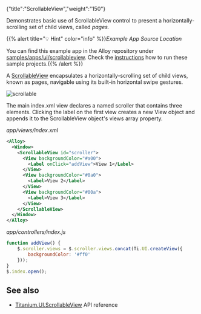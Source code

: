 {"title":"ScrollableView","weight":"150"}

Demonstrates basic use of ScrollableView control to present a horizontally-scrolling set of child views, called _pages._

{{% alert title="💡 Hint" color="info" %}}*Example App Source Location*

You can find this example app in the Alloy repository under [samples/apps/ui/scrollableview](https://github.com/appcelerator/alloy/tree/master/samples/apps/ui/scrollableview). Check the [instructions](/docs/appc/Alloy_Framework/Alloy_Guide/Alloy_Test_Apps/) how to run these sample projects.{{% /alert %}}

A [ScrollableView](#!/api/Titanium.UI.ScrollableView) encapsulates a horizontally-scrolling set of child views, known as pages, navigable using its built-in horizontal swipe gestures.

![scrollable](/Images/appc/download/attachments/41845769/scrollable.gif)

The main index.xml view declares a <ScrollableView/> named scroller that contains three <View/> elements. Clicking the label on the first view creates a new View object and appends it to the ScrollableView object's views array property.

*app/views/index.xml*

```xml
<Alloy>
  <Window>
    <ScrollableView id="scroller">
      <View backgroundColor="#a00">
        <Label onClick="addView">View 1</Label>
      </View>
      <View backgroundColor="#0a0">
        <Label>View 2</Label>
      </View>
      <View backgroundColor="#00a">
        <Label>View 3</Label>
      </View>
    </ScrollableView>
  </Window>
</Alloy>
```

*app/controllers/index.js*

```javascript
function addView() {
    $.scroller.views = $.scroller.views.concat(Ti.UI.createView({
        backgroundColor: '#ff0'
    }));
}
$.index.open();
```

## See also

* [Titanium.UI.ScrollableView](#!/api/Titanium.UI.ScrollableView) API reference
